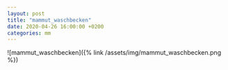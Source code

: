 ```yaml
---
layout: post
title: "mammut_waschbecken"
date: 2020-04-26 16:00:00 +0200
categories: mm
---
```

![mammut_waschbecken]({% link /assets/img/mammut_waschbecken.png %})
